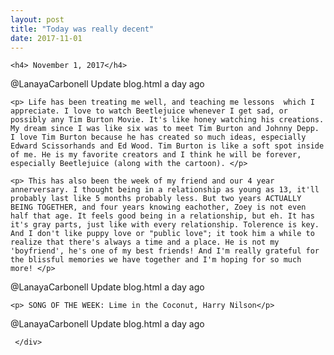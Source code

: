 ```yaml
---
layout: post
title: "Today was really decent"
date: 2017-11-01
---
```

 <div id="w2">

    <h4> November 1, 2017</h4> 
@LanayaCarbonell
Update blog.html
a day ago

    <p> Life has been treating me well, and teaching me lessons  which I appreciate. I love to watch Beetlejuice whenever I get sad, or possibly any Tim Burton Movie. It's like honey watching his creations. My dream since I was like six was to meet Tim Burton and Johnny Depp. I love Tim Burton because he has created so much ideas, especially Edward Scissorhands and Ed Wood. Tim Burton is like a soft spot inside of me. He is my favorite creators and I think he will be forever, especially Beetlejuice (along with the cartoon). </p> 

    <p> This has also been the week of my friend and our 4 year annerversary. I thought being in a relationship as young as 13, it'll probably last like 5 months probably less. But two years ACTUALLY BEING TOGETHER, and four years knowing eachother, Zoey is not even half that age. It feels good being in a relationship, but eh. It has it's gray parts, just like with every relationship. Tolerence is key. And I don't like puppy love or "public love"; it took him a while to realize that there's always a time and a place. He is not my 'boyfriend', he's one of my best friends! And I'm really grateful for the blissful memories we have together and I'm hoping for so much more! </p> 
@LanayaCarbonell
Update blog.html
a day ago

    <p> SONG OF THE WEEK: Lime in the Coconut, Harry Nilson</p>
@LanayaCarbonell
Update blog.html
a day ago

     </div>
